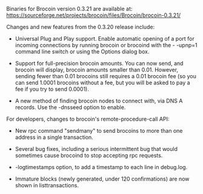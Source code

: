 Binaries for Brocoin version 0.3.21 are available at:
  https://sourceforge.net/projects/brocoin/files/Brocoin/brocoin-0.3.21/

Changes and new features from the 0.3.20 release include:

* Universal Plug and Play support.  Enable automatic opening of a port for incoming connections by running brocoin or brocoind with the - -upnp=1 command line switch or using the Options dialog box.

* Support for full-precision brocoin amounts.  You can now send, and brocoin will display, brocoin amounts smaller than 0.01.  However, sending fewer than 0.01 brocoins still requires a 0.01 brocoin fee (so you can send 1.0001 brocoins without a fee, but you will be asked to pay a fee if you try to send 0.0001).

* A new method of finding brocoin nodes to connect with, via DNS A records. Use the -dnsseed option to enable.

For developers, changes to brocoin's remote-procedure-call API:

* New rpc command "sendmany" to send brocoins to more than one address in a single transaction.

* Several bug fixes, including a serious intermittent bug that would sometimes cause brocoind to stop accepting rpc requests. 

* -logtimestamps option, to add a timestamp to each line in debug.log.

* Immature blocks (newly generated, under 120 confirmations) are now shown in listtransactions.
